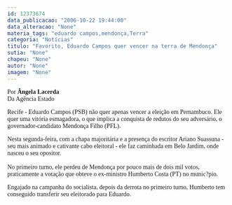 ```yaml
---
id: 12373674
data_publicacao: "2006-10-22 19:44:00"
data_alteracao: "None"
materia_tags: "eduardo campos,mendonça,Terra"
categoria: "Notícias"
titulo: "Favorito, Eduardo Campos quer vencer na terra de Mendonça"
sutia: "None"
chapeu: "None"
autor: "None"
imagem: "None"
---
```

<p><P><FONT face=Verdana>Por<STRONG> Ângela Lacerda<BR></STRONG>Da Agência Estado</FONT></P><FONT face=Verdana></p>
<p><P>Recife - Eduardo Campos (PSB) não quer apenas vencer a eleição em Pernambuco. Ele quer uma vitória esmagadora, o que implica a conquista de redutos do seu adversário, o governador-candidato Mendonça Filho (PFL). </P></p>
<p><P>Nesta segunda-feira, com a chapa majoritária e a presença do escritor Ariano Suassuna - seu mais animado e cativante cabo eleitoral - ele faz caminhada em Belo Jardim, onde nasceu o seu opositor.<BR><BR>No primeiro turno, ele perdeu de Mendonça por pouco mais de dois mil votos, praticamente a votação que obteve o ex-ministro Humberto Costa (PT) no munic?pio. </P></p>
<p><P>Engajado na campanha do socialista, depois da derrota no primeiro turno, Humberto tem conseguido transferir seu eleitorado para Eduardo.</P></FONT> </p>
